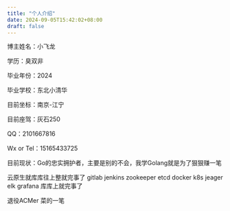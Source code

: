 ```yaml
---
title: "个人介绍"
date: 2024-09-05T15:42:02+08:00
draft: false
---
```


博主姓名：小飞龙

学历：臭双非

毕业年份：2024

毕业学校：东北小清华

目前坐标：南京-江宁

目前座驾：灰石250

QQ：2101667816

Wx or Tel：15165433725

目前现状：Go的忠实拥护者，主要是别的不会，我学Golang就是为了狠狠赚一笔

云原生就库库往上整就完事了
gitlab jenkins zookeeper etcd docker k8s jeager elk grafana 库库上就完事了

退役ACMer 菜的一笔